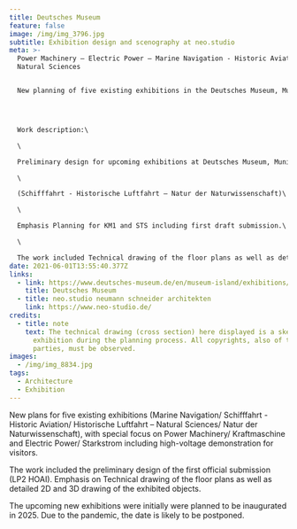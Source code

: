 ```yaml
---
title: Deutsches Museum
feature: false
image: /img/img_3796.jpg
subtitle: Exhibition design and scenography at neo.studio
meta: >-
  Power Machinery – Electric Power – Marine Navigation - Historic Aviation –
  Natural Sciences 


  New planning of five existing exhibitions in the Deutsches Museum, Munich, together with coworkers and project managers from neo.studo Berlin.




  Work description:\

  \

  Preliminary design for upcoming exhibitions at Deutsches Museum, Munich.\

  \

  (Schifffahrt - Historische Luftfahrt – Natur der Naturwissenschaft)\

  \

  Emphasis Planning for KM1 and STS including first draft submission.\

  \

  The work included Technical drawing of the floor plans as well as detailed 2D and 3D drawing of the exhibited objects. The new exhibition is inatially planned to be inaugurated in 2025. Due to the pandemic, the date is likely to be postponed.
date: 2021-06-01T13:55:40.377Z
links:
  - link: https://www.deutsches-museum.de/en/museum-island/exhibitions/overview-exhibitions
    title: Deutsches Museum
  - title: neo.studio neumann schneider architekten
    link: https://www.neo-studio.de/
credits:
  - title: note
    text: The technical drawing (cross section) here displayed is a sketch of the KM
      exhibition during the planning process. All copyrights, also of third
      parties, must be observed.
images:
  - /img/img_8834.jpg
tags:
  - Architecture
  - Exhibition
---
```

New plans for five existing exhibitions (Marine Navigation/ Schifffahrt - Historic Aviation/ Historische Luftfahrt – Natural Sciences/ Natur der Naturwissenschaft), with special focus on Power Machinery/ Kraftmaschine and Electric Power/ Starkstrom including high-voltage demonstration for visitors.

The work included the preliminary design of the first official submission (LP2 HOAI). Emphasis on Technical drawing of the floor plans as well as detailed 2D and 3D drawing of the exhibited objects.

The upcoming new exhibitions were initially were planned to be inaugurated in 2025. Due to the pandemic, the date is likely to be postponed.